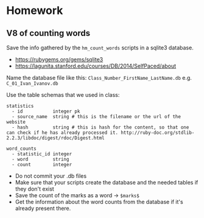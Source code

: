 # Homework

## V8 of counting words

Save the info gathered by the `hm_count_words` scripts in a sqlite3 database.

* https://rubygems.org/gems/sqlite3
* https://lagunita.stanford.edu/courses/DB/2014/SelfPaced/about

Name the database file like this: `Class_Number_FirstName_LastName.db` e.g. `C_01_Ivan_Ivanov.db`

Use the table schemas that we used in class:

```
statistics
  - id           integer pk
  - source_name  string # this is the filename or the url of the website
  - hash         string # this is hash for the content, so that one can check if he has already processed it. http://ruby-doc.org/stdlib-2.2.3/libdoc/digest/rdoc/Digest.html

word_counts
  - statistic_id integer
  - word         string
  - count        integer
```

* Do not commit your .db files
* Make sure that your scripts create the database and the needed tables if they don't exist
* Save the count of the marks as a word -> `$marks$`
* Get the information about the word counts from the database if it's already present there.
